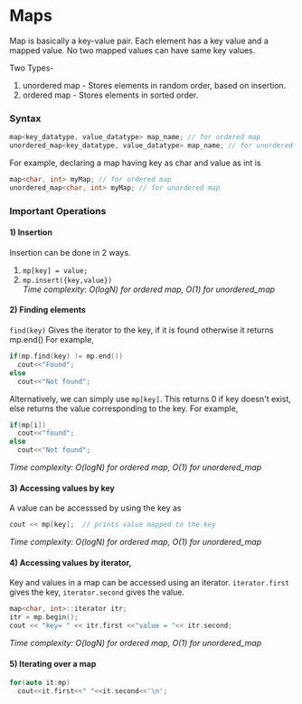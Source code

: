 # Maps
Map is basically a key-value pair. Each element has a key value and a mapped value. No two mapped values can have same key values.

Two Types-
  1. unordered map - Stores elements in random order, based on insertion. 
  2. ordered map - Stores elements in sorted order.
### Syntax
```cpp
map<key_datatype, value_datatype> map_name; // for ordered map
unordered_map<key_datatype, value_datatype> map_name; // for unordered map
```
For example, declaring a map having key as char and value as int is
```cpp
map<char, int> myMap; // for ordered map
unordered_map<char, int> myMap; // for unordered map
```
### Important Operations
#### 1) Insertion
Insertion can be done in 2 ways.  
  1. ```mp[key] = value;```
  2. ```mp.insert({key,value})```    
*Time complexity: O(logN) for ordered map, O(1) for unordered_map*

#### 2) Finding elements
```find(key)``` Gives the iterator to the key, if it is found otherwise it returns mp.end()
For example,
```cpp
if(mp.find(key) != mp.end())
  cout<<"Found";
else
  cout<<"Not found";
```
Alternatively, we can simply use `mp[key]`. This returns 0 if key doesn't exist, else returns the value corresponding to the key.
For example,
```cpp
if(mp[i])
  cout<<"found";
else
  cout<<"Not found";
```
*Time complexity: O(logN) for ordered map, O(1) for unordered_map*

#### 3) Accessing values by key
A value can be accesssed by using the key as
```cpp
cout << mp[key];  // prints value mapped to the key
```
*Time complexity: O(logN) for ordered map, O(1) for unordered_map*

#### 4) Accessing values by iterator, 
Key and values in a map can be accessed using an iterator. 
`iterator.first` gives the key, `iterator.second` gives the value.
```cpp
map<char, int>::iterator itr;
itr = mp.begin();
cout << "key= " << itr.first <<"value = "<< itr.second;
```
*Time complexity: O(logN) for ordered map, O(1) for unordered_map*

#### 5) Iterating over a map
```cpp
for(auto it:mp)
  cout<<it.first<<" "<<it.second<<'\n';
```



